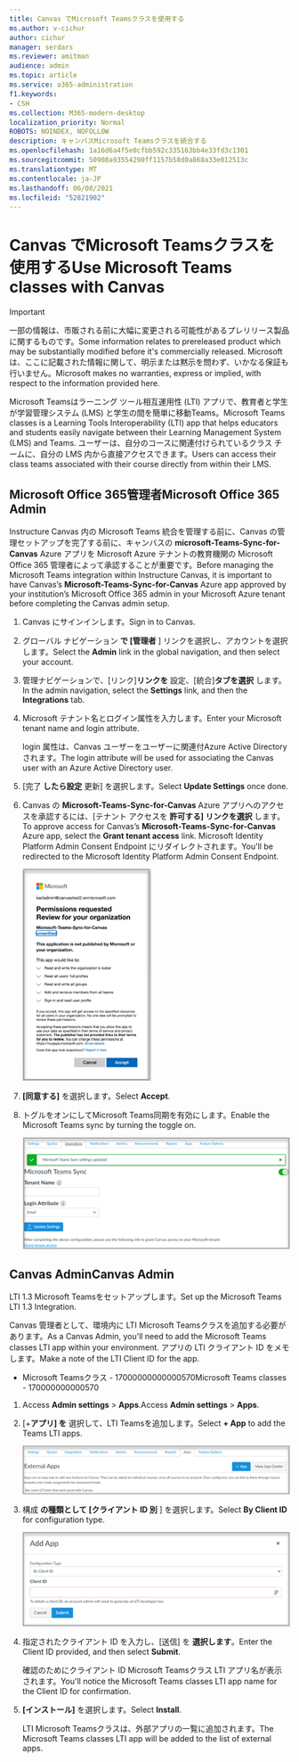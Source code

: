 ```yaml
---
title: Canvas でMicrosoft Teamsクラスを使用する
ms.author: v-cichur
author: cichur
manager: serdars
ms.reviewer: amitman
audience: admin
ms.topic: article
ms.service: o365-administration
f1.keywords:
- CSH
ms.collection: M365-modern-desktop
localization_priority: Normal
ROBOTS: NOINDEX, NOFOLLOW
description: キャンバスMicrosoft Teamsクラスを統合する
ms.openlocfilehash: 1a16d6a4f5e0cfbb592c335163bb4e33fd3c1301
ms.sourcegitcommit: 50908a93554290ff1157b58d0a868a33e012513c
ms.translationtype: MT
ms.contentlocale: ja-JP
ms.lasthandoff: 06/08/2021
ms.locfileid: "52821902"
---
```

# <a name="use-microsoft-teams-classes-with-canvas"></a><span data-ttu-id="bedc5-103">Canvas でMicrosoft Teamsクラスを使用する</span><span class="sxs-lookup"><span data-stu-id="bedc5-103">Use Microsoft Teams classes with Canvas</span></span>

> [!IMPORTANT]
> <span data-ttu-id="bedc5-104">一部の情報は、市販される前に大幅に変更される可能性があるプレリリース製品に関するものです。</span><span class="sxs-lookup"><span data-stu-id="bedc5-104">Some information relates to prereleased product which may be substantially modified before it's commercially released.</span></span> <span data-ttu-id="bedc5-105">Microsoft は、ここに記載された情報に関して、明示または黙示を問わず、いかなる保証も行いません。</span><span class="sxs-lookup"><span data-stu-id="bedc5-105">Microsoft makes no warranties, express or implied, with respect to the information provided here.</span></span>

<span data-ttu-id="bedc5-106">Microsoft Teamsはラーニング ツール相互運用性 (LTI) アプリで、教育者と学生が学習管理システム (LMS) と学生の間を簡単に移動Teams。</span><span class="sxs-lookup"><span data-stu-id="bedc5-106">Microsoft Teams classes is a Learning Tools Interoperability (LTI) app that helps educators and students easily navigate between their Learning Management System (LMS) and Teams.</span></span> <span data-ttu-id="bedc5-107">ユーザーは、自分のコースに関連付けられているクラス チームに、自分の LMS 内から直接アクセスできます。</span><span class="sxs-lookup"><span data-stu-id="bedc5-107">Users can access their class teams associated with their course directly from within their LMS.</span></span>

## <a name="microsoft-office-365-admin"></a><span data-ttu-id="bedc5-108">Microsoft Office 365管理者</span><span class="sxs-lookup"><span data-stu-id="bedc5-108">Microsoft Office 365 Admin</span></span>

<span data-ttu-id="bedc5-109">Instructure Canvas 内の Microsoft Teams 統合を管理する前に、Canvas の管理セットアップを完了する前に、キャンバスの **microsoft-Teams-Sync-for-Canvas** Azure アプリを Microsoft Azure テナントの教育機関の Microsoft Office 365 管理者によって承認することが重要です。</span><span class="sxs-lookup"><span data-stu-id="bedc5-109">Before managing the Microsoft Teams integration within Instructure Canvas, it is important to have Canvas’s **Microsoft-Teams-Sync-for-Canvas** Azure app approved by your institution’s Microsoft Office 365 admin in your Microsoft Azure tenant before completing the Canvas admin setup.</span></span>

1. <span data-ttu-id="bedc5-110">Canvas にサインインします。</span><span class="sxs-lookup"><span data-stu-id="bedc5-110">Sign in to Canvas.</span></span>
 
2. <span data-ttu-id="bedc5-111">グローバル ナビゲーション **で [管理者** ] リンクを選択し、アカウントを選択します。</span><span class="sxs-lookup"><span data-stu-id="bedc5-111">Select the **Admin** link in the global navigation, and then select your account.</span></span>

3. <span data-ttu-id="bedc5-112">管理ナビゲーションで、[リンク]**リンクを** 設定、[統合]**タブを選択** します。</span><span class="sxs-lookup"><span data-stu-id="bedc5-112">In the admin navigation, select the **Settings** link, and then the **Integrations** tab.</span></span> 

4. <span data-ttu-id="bedc5-113">Microsoft テナント名とログイン属性を入力します。</span><span class="sxs-lookup"><span data-stu-id="bedc5-113">Enter your Microsoft tenant name and login attribute.</span></span> 

   <span data-ttu-id="bedc5-114">login 属性は、Canvas ユーザーをユーザーに関連付Azure Active Directoryされます。</span><span class="sxs-lookup"><span data-stu-id="bedc5-114">The login attribute will be used for associating the Canvas user with an Azure Active Directory user.</span></span> 

5. <span data-ttu-id="bedc5-115">[完了 **したら設定** 更新] を選択します。</span><span class="sxs-lookup"><span data-stu-id="bedc5-115">Select **Update Settings** once done.</span></span>

6. <span data-ttu-id="bedc5-116">Canvas の **Microsoft-Teams-Sync-for-Canvas** Azure アプリへのアクセスを承認するには、[テナント アクセスを **許可する] リンクを選択** します。</span><span class="sxs-lookup"><span data-stu-id="bedc5-116">To approve access for Canvas’s **Microsoft-Teams-Sync-for-Canvas** Azure app, select the **Grant tenant access** link.</span></span> <span data-ttu-id="bedc5-117">Microsoft Identity Platform Admin Consent Endpoint にリダイレクトされます。</span><span class="sxs-lookup"><span data-stu-id="bedc5-117">You'll be redirected to the Microsoft Identity Platform Admin Consent Endpoint.</span></span>

   ![permissions](media/permissions.png)

7. <span data-ttu-id="bedc5-119">**[同意する]** を選択します。</span><span class="sxs-lookup"><span data-stu-id="bedc5-119">Select **Accept**.</span></span>
 
8. <span data-ttu-id="bedc5-120">トグルをオンにしてMicrosoft Teams同期を有効にします。</span><span class="sxs-lookup"><span data-stu-id="bedc5-120">Enable the Microsoft Teams sync by turning the toggle on.</span></span>

   ![teams-sync](media/teams-sync.png)

## <a name="canvas-admin"></a><span data-ttu-id="bedc5-122">Canvas Admin</span><span class="sxs-lookup"><span data-stu-id="bedc5-122">Canvas Admin</span></span>

<span data-ttu-id="bedc5-123">LTI 1.3 Microsoft Teamsをセットアップします。</span><span class="sxs-lookup"><span data-stu-id="bedc5-123">Set up the Microsoft Teams LTI 1.3 Integration.</span></span>

<span data-ttu-id="bedc5-124">Canvas 管理者として、環境内に LTI Microsoft Teamsクラスを追加する必要があります。</span><span class="sxs-lookup"><span data-stu-id="bedc5-124">As a Canvas Admin, you'll need to add the Microsoft Teams classes LTI app within your environment.</span></span> <span data-ttu-id="bedc5-125">アプリの LTI クライアント ID をメモします。</span><span class="sxs-lookup"><span data-stu-id="bedc5-125">Make a note of the LTI Client ID for the app.</span></span>

 - <span data-ttu-id="bedc5-126">Microsoft Teamsクラス - 17000000000000570</span><span class="sxs-lookup"><span data-stu-id="bedc5-126">Microsoft Teams classes - 170000000000570</span></span>

1. <span data-ttu-id="bedc5-127">Access **Admin settings**  >  **Apps**.</span><span class="sxs-lookup"><span data-stu-id="bedc5-127">Access **Admin settings** > **Apps**.</span></span>

2. <span data-ttu-id="bedc5-128">[+**アプリ] を** 選択して、LTI Teamsを追加します。</span><span class="sxs-lookup"><span data-stu-id="bedc5-128">Select **+ App** to add the Teams LTI apps.</span></span> 
 
   ![外部アプリ](media/external-apps.png)

3. <span data-ttu-id="bedc5-130">構成 **の種類として [クライアント ID 別** ] を選択します。</span><span class="sxs-lookup"><span data-stu-id="bedc5-130">Select **By Client ID** for configuration type.</span></span>

   ![アプリの追加](media/add-app.png)

4. <span data-ttu-id="bedc5-132">指定されたクライアント ID を入力し、[送信] を **選択します**。</span><span class="sxs-lookup"><span data-stu-id="bedc5-132">Enter the Client ID provided, and then select **Submit**.</span></span>
   
   <span data-ttu-id="bedc5-133">確認のためにクライアント ID Microsoft Teamsクラス LTI アプリ名が表示されます。</span><span class="sxs-lookup"><span data-stu-id="bedc5-133">You'll notice the Microsoft Teams classes LTI app name for the Client ID for confirmation.</span></span> 

5. <span data-ttu-id="bedc5-134">**[インストール]** を選択します。</span><span class="sxs-lookup"><span data-stu-id="bedc5-134">Select **Install**.</span></span>

   <span data-ttu-id="bedc5-135">LTI Microsoft Teamsクラスは、外部アプリの一覧に追加されます。</span><span class="sxs-lookup"><span data-stu-id="bedc5-135">The Microsoft Teams classes LTI app will be added to the list of external apps.</span></span>
